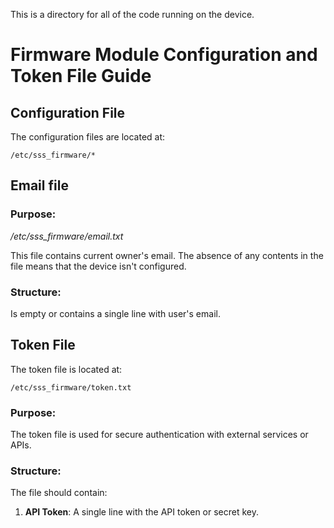 This is a directory for all of the code running on the device.

# Firmware Module Configuration and Token File Guide

## Configuration File

The configuration files are located at:

```
/etc/sss_firmware/*
```
## Email file

### Purpose:

*/etc/sss_firmware/email.txt*

This file contains current owner's email. The absence of any contents in the file means that the device isn't configured. 

### Structure:

Is empty or contains a single line with user's email. 

## Token File

The token file is located at:

```
/etc/sss_firmware/token.txt
```

### Purpose:

The token file is used for secure authentication with external services or APIs.

### Structure:

The file should contain:

1. **API Token**: A single line with the API token or secret key.
